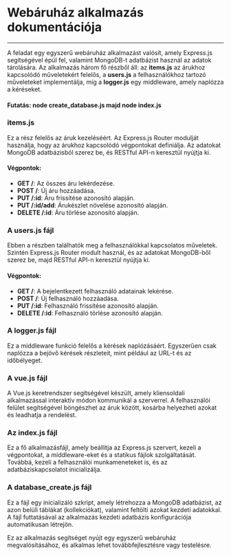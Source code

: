 # Webáruház alkalmazás dokumentációja
-----------------------------------

A feladat egy egyszerű webáruház alkalmazást valósít, amely Express.js segítségével épül fel, valamint MongoDB-t adatbázist használ az adatok tárolására.
Az alkalmazás három fő részből áll: az **items.js** az árukhoz kapcsolódó műveletekért felelős, a **users.js** a felhasználókhoz tartozó műveleteket implementálja, míg a **logger.js** egy middleware, amely naplózza a kéréseket.
#### Futatás: node create_database.js majd node index.js

### **items.js**

Ez a rész felelős az áruk kezeléséért. Az Express.js Router modulját használja, hogy az árukhoz kapcsolódó végpontokat definiálja. Az adatokat MongoDB adatbázisból szerez be, és RESTful API-n keresztül nyújtja ki.

#### Végpontok:

*   **GET /**: Az összes áru lekérdezése.
*   **POST /**: Új áru hozzáadása.
*   **PUT /:id**: Áru frissítése azonosító alapján.
*   **PUT /:id/add**: Árukészlet növelése azonosító alapján.
*   **DELETE /:id**: Áru törlése azonosító alapján.

### A **users.js** fájl

Ebben a részben találhatók meg a felhasználókkal kapcsolatos műveletek. Szintén Express.js Router modult használ, és az adatokat MongoDB-ből szerez be, majd RESTful API-n keresztül nyújtja ki.

#### Végpontok:

*   **GET /**: A bejelentkezett felhasználó adatainak lekérése.
*   **POST /**: Új felhasználó hozzáadása.
*   **PUT /:id**: Felhasználó frissítése azonosító alapján.
*   **DELETE /:id**: Felhasználó törlése azonosító alapján.

### A **logger.js** fájl

Ez a middleware funkció felelős a kérések naplózásáért. Egyszerűen csak naplózza a bejövő kérések részleteit, mint például az URL-t és az időbélyeget.

### A **vue.js** fájl

A Vue.js keretrendszer segítségével készült, amely kliensoldali alkalmazással interaktív módon kommunikál a szerverrel. A felhasználói felület segítségével böngészhet az áruk között, kosárba helyezheti azokat és leadhatja a rendelést.

### Az **index.js** fájl

Ez a fő alkalmazásfájl, amely beállítja az Express.js szervert, kezeli a végpontokat, a middleware-eket és a statikus fájlok szolgáltatását. Továbbá, kezeli a felhasználói munkameneteket is, és az adatbáziskapcsolatot inicializálja.

### A **database\_create.js** fájl

Ez a fájl egy inicializáló szkript, amely létrehozza a MongoDB adatbázist, az azon belüli táblákat (kollekciókat), valamint feltölti azokat kezdeti adatokkal. A fájl futtatásával az alkalmazás kezdeti adatbázis konfigurációja automatikusan létrejön.

Ez az alkalmazás segítséget nyújt egy egyszerű webáruház megvalósításához, és alkalmas lehet továbbfejlesztésre vagy testelésre.
